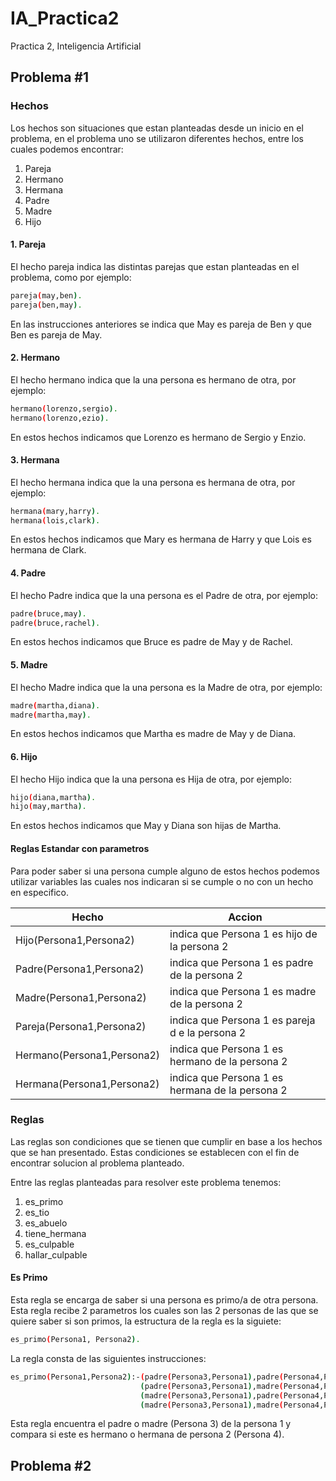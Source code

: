 # IA_Practica2
Practica 2, Inteligencia Artificial

## Problema #1

### Hechos

Los hechos son situaciones que estan planteadas desde un inicio en el problema, en el problema uno se utilizaron diferentes hechos, entre los cuales podemos encontrar:

1. Pareja
2. Hermano
3. Hermana
4. Padre
5. Madre
6. Hijo

#### 1. Pareja

El hecho pareja indica las distintas parejas que estan planteadas en el problema, como por ejemplo:

```sh
pareja(may,ben).
pareja(ben,may).
```

En las instrucciones anteriores se indica que May es pareja de Ben y que Ben es pareja de May.

#### 2. Hermano

El hecho hermano indica que la una persona es hermano de otra, por ejemplo:

```sh
hermano(lorenzo,sergio).
hermano(lorenzo,ezio).
```
En estos hechos indicamos que Lorenzo es hermano de Sergio y Enzio. 

#### 3. Hermana

El hecho hermana indica que la una persona es hermana de otra, por ejemplo:

```sh
hermana(mary,harry).
hermana(lois,clark).
```
En estos hechos indicamos que Mary es hermana de Harry y que Lois es hermana de Clark. 

#### 4. Padre

El hecho Padre indica que la una persona es el Padre de otra, por ejemplo:

```sh
padre(bruce,may).
padre(bruce,rachel).
```
En estos hechos indicamos que Bruce es padre de May y de Rachel. 

#### 5. Madre

El hecho Madre indica que la una persona es la Madre de otra, por ejemplo:

```sh
madre(martha,diana).
madre(martha,may).
```
En estos hechos indicamos que Martha es madre de May y de Diana.


#### 6. Hijo

El hecho Hijo indica que la una persona es Hija de otra, por ejemplo:

```sh
hijo(diana,martha).
hijo(may,martha).
```
En estos hechos indicamos que May y Diana son hijas de Martha.

#### Reglas Estandar con parametros

Para poder saber si una persona cumple alguno de estos hechos podemos utilizar variables las cuales nos indicaran si se cumple o no con un hecho en especifico.


|Hecho                     |Accion                                         |
| ------------------------ | --------------------------------------------- |
|Hijo(Persona1,Persona2)   |indica que Persona 1 es hijo de la persona 2   |
|Padre(Persona1,Persona2)  |indica que Persona 1 es padre de la persona 2  |
|Madre(Persona1,Persona2)  |indica que Persona 1 es madre de la persona 2  |
|Pareja(Persona1,Persona2) |indica que Persona 1 es pareja d e la persona 2|
|Hermano(Persona1,Persona2)|indica que Persona 1 es hermano de la persona 2|
|Hermana(Persona1,Persona2)|indica que Persona 1 es hermana de la persona 2|



### Reglas

Las reglas son condiciones que se tienen que cumplir en base a los hechos que se han presentado.  Estas condiciones se establecen con el fin de encontrar solucion al problema planteado. 

Entre las reglas planteadas para resolver este problema tenemos:

1. es_primo
2. es_tio
3. es_abuelo
4. tiene_hermana
5. es_culpable
6. hallar_culpable

#### Es Primo

Esta regla se encarga de saber si una persona es primo/a de otra persona. Esta regla recibe 2 parametros los cuales son las 2 personas de las que se quiere saber si son primos, la estructura de la regla es la siguiete:

```sh
es_primo(Persona1, Persona2).
```

La regla consta de las siguientes instrucciones:


```sh
es_primo(Persona1,Persona2):-(padre(Persona3,Persona1),padre(Persona4,Persona2),hermano(Persona3,Persona4));
                             (padre(Persona3,Persona1),madre(Persona4,Persona2),hermano(Persona3,Persona4));
                             (madre(Persona3,Persona1),padre(Persona4,Persona2),hermana(Persona3,Persona4));
                             (madre(Persona3,Persona1),madre(Persona4,Persona2),hermana(Persona3,Persona4)).
```
Esta regla encuentra el padre o madre (Persona 3) de la persona 1 y compara si este es hermano o hermana de persona 2 (Persona 4).

## Problema #2

